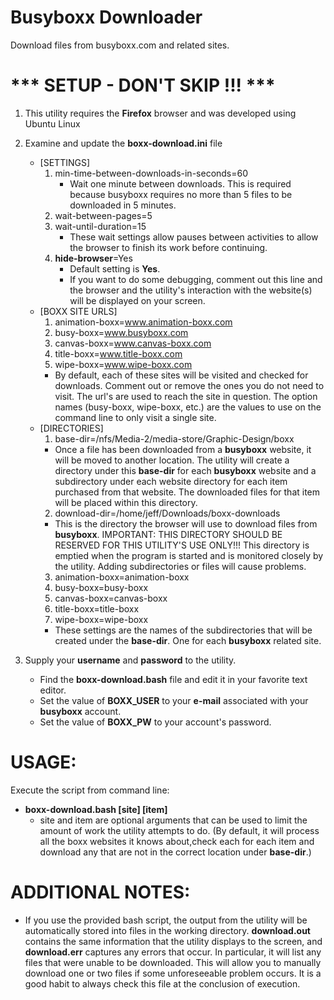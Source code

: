 # Busyboxx Downloader
Download files from busyboxx.com and related sites.

# *** SETUP - DON'T SKIP !!! ***
1. This utility requires the **Firefox** browser and was developed 
using Ubuntu Linux

2. Examine and update the **boxx-download.ini** file
   - [SETTINGS]
     1. min-time-between-downloads-in-seconds=60
        - Wait one minute between downloads.  This is required
            because busyboxx requires no more than 5 files to
            be downloaded in 5 minutes.
     2. wait-between-pages=5
     3. wait-until-duration=15
        - These wait settings allow pauses between activities
            to allow the browser to finish its work before
            continuing.
     3. **hide-browser**=Yes
        - Default setting is **Yes**.
        - If you want to do some debugging, comment out this 
            line and the browser and the utility's interaction
            with the website(s) will be displayed on your screen.
   - [BOXX SITE URLS] 
     1. animation-boxx=www.animation-boxx.com
     2. busy-boxx=www.busyboxx.com
     3. canvas-boxx=www.canvas-boxx.com
     4. title-boxx=www.title-boxx.com
     5. wipe-boxx=www.wipe-boxx.com
     - By default, each of these sites will be visited and checked
        for downloads.  Comment out or remove the ones you do not
        need to visit.  The url's are used to reach the site in 
        question.  The option names (busy-boxx, wipe-boxx, etc.)
        are the values to use on the command line to only visit
        a single site.
   - [DIRECTORIES]
     1. base-dir=/nfs/Media-2/media-store/Graphic-Design/boxx
     - Once a file has been downloaded from a **busyboxx**
            website, it will be moved to another location.
            The utility will create a directory under this
            **base-dir** for each **busyboxx** website and
            a subdirectory under each website directory for
            each item purchased from that website.  The 
            downloaded files for that
            item will be placed within this directory.
     2. download-dir=/home/jeff/Downloads/boxx-downloads
     - This is the directory the browser will use to download files
            from **busyboxx**.  IMPORTANT: THIS DIRECTORY SHOULD
            BE RESERVED FOR THIS UTILITY'S USE ONLY!!! This 
            directory is emptied when the program is started
            and is monitored closely by the utility.  Adding
            subdirectories or files will cause problems.
     3. animation-boxx=animation-boxx
     4. busy-boxx=busy-boxx
     5. canvas-boxx=canvas-boxx
     6. title-boxx=title-boxx
     7. wipe-boxx=wipe-boxx
     - These settings are the names of the subdirectories that
        will be created under the **base-dir**.  One for each
        **busyboxx** related site.
     
3. Supply your **username** and **password** to the utility.
   - Find the **boxx-download.bash** file and edit it in your
        favorite text editor.
   - Set the value of **BOXX_USER** to your **e-mail** associated
        with your **busyboxx** account.
   - Set the value of **BOXX_PW** to your account's password.
   
# USAGE:
Execute the script from command line:
   - **boxx-download.bash \[site\] \[item\]**
      - site and item are optional arguments that can be
            used to limit the amount of work the utility
            attempts to do.  (By default, it will process
            all the boxx websites it knows about,check
            each for each item and download any that are 
            not in the correct location under **base-dir**.)
   
# ADDITIONAL NOTES:
- If you use the provided bash script, the output from the utility 
will be automatically stored into files in the working directory.
**download.out** contains the same information that the utility
displays to the screen, and **download.err** captures any
errors that occur.  In particular, it will list any files that
were unable to be downloaded.  This will allow you to manually
download one or two files if some unforeseeable problem occurs.
It is a good habit to always check this file at the conclusion
of execution.